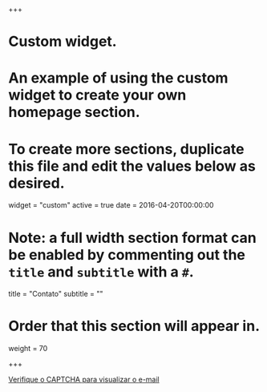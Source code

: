 +++
# Custom widget.
# An example of using the custom widget to create your own homepage section.
# To create more sections, duplicate this file and edit the values below as desired.
widget = "custom"
active = true
date = 2016-04-20T00:00:00

# Note: a full width section format can be enabled by commenting out the `title` and `subtitle` with a `#`.
title = "Contato"
subtitle = ""

# Order that this section will appear in.
weight = 70

+++

<div class="container">
					<div id="review_recaptcha"></div>
					<a id="email" href="#contact">Verifique o CAPTCHA para visualizar o e-mail</a>
</div>

<script src="https://ajax.googleapis.com/ajax/libs/jquery/1.12.4/jquery.min.js"></script>
<!-- <script
		src="//maxcdn.bootstrapcdn.com/bootstrap/3.3.0/js/bootstrap.min.js"></script> -->
<script src="{% static 'webcontext/js/bootstrap.min.js' %}"></script>
<script src="{% static 'webcontext/js/form_comment.js' %}"></script>
<script src="https://www.google.com/recaptcha/api.js?onload=onloadCallback&render=explicit"></script>
<script type="text/javascript">
		var onloadCallback = function() {
			if ($('#review_recaptcha').length) {
				grecaptcha.render('review_recaptcha', {
					'sitekey' : '6LeJ-8kZAAAAAKCXsF9R6-3WS7h6-f5S5Nv4FFg8',
					'theme' : 'light',
					callback : showEmail
				});
			}
		};
		function showEmail() {
			// ideally you would do server side verification of the captcha and then the server would return the e-mail
			name = 'evermatos93';
			domain = '@gmail.com';
			document.getElementById("email").innerHTML = name + domain;
			$("#email").attr("href", 'mailto:' + name + domain);
			$('#review_recaptcha').hide();
		}
</script>
